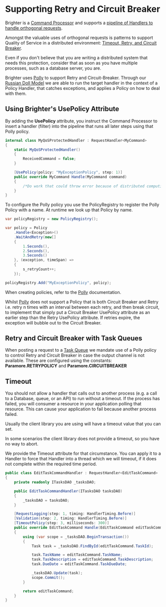 # Supporting Retry and Circuit Breaker

Brighter is a [Command
Processor](https://www.goparamore.io/control-bus-and-data-bus/) and
supports a [pipeline of Handlers to handle orthogonal
requests](BuildingAPipeline.html).

Amongst the valuable uses of orthogonal requests is patterns to support
Quality of Service in a distributed environment: [Timeout, Retry, and
Circuit
Breaker](PolicyRetryAndCircuitBreaker.html#using-brighter-s-usepolicy-attribute).

Even if you don\'t believe that you are writing a distributed system
that needs this protection, consider that as soon as you have multiple
processes, such as a database server, you are.

Brighter uses [Polly](https://github.com/App-vNext/Polly) to support
Retry and Circuit-Breaker. Through our [Russian Doll
Model](BuildingAPipeline.html) we are able to run the target handler in
the context of a Policy Handler, that catches exceptions, and applies a
Policy on how to deal with them.

## Using Brighter\'s UsePolicy Attribute

By adding the **UsePolicy** attribute, you instruct the Command
Processor to insert a handler (filter) into the pipeline that runs all
later steps using that Polly policy.

``` csharp
internal class MyQoSProtectedHandler : RequestHandler<MyCommand>
{
    static MyQoSProtectedHandler()
    {
        ReceivedCommand = false;
    }

    [UsePolicy(policy: "MyExceptionPolicy", step: 1)]
    public override MyCommand Handle(MyCommand command)
    {
        /*Do work that could throw error because of distributed computing reliability*/
    }
}
```

To configure the Polly policy you use the PolicyRegistry to register the
Polly Policy with a name. At runtime we look up that Policy by name.

``` csharp
var policyRegistry = new PolicyRegistry();

var policy = Policy
    .Handle<Exception>()
    .WaitAndRetry(new[]
    {
        1.Seconds(),
        2.Seconds(),
        3.Seconds()
    }, (exception, timeSpan) =>
    {
        s_retryCount++;
    });

policyRegistry.Add("MyExceptionPolicy", policy);
```

When creating policies, refer to the
[Polly](https://github.com/App-vNext/Polly) documentation.

Whilst [Polly](https://github.com/App-vNext/Polly) does not support a
Policy that is both Circuit Breaker and Retry i.e. retry n times with an
interval between each retry, and then break circuit, to implement that
simply put a Circuit Breaker UsePolicy attribute as an earlier step than
the Retry UsePolicy attribute. If retries expire, the exception will
bubble out to the Circuit Breaker.

## Retry and Circuit Breaker with Task Queues

When posting a request to a [Task
Queue](ImplementingDistributedTaskQueue.html) we mandate use of a Polly
policy to control Retry and Circuit Breaker in case the output channel
is not available. These are configured using the constants:
**Paramore.RETRYPOLICY** and **Paramore.CIRCUITBREAKER**

## Timeout

You should not allow a handler that calls out to another process (e.g. a
call to a Database, queue, or an API) to run without a timeout. If the
process has failed, you will consumer a resource in your application
polling that resource. This can cause your application to fail because
another process failed.

Usually the client library you are using will have a timeout value that
you can set.

In some scenarios the client library does not provide a timeout, so you
have no way to abort.

We provide the Timeout attribute for that circumstance. You can apply it
to a Handler to force that Handler into a thread which we will timeout,
if it does not complete within the required time period.

``` csharp
public class EditTaskCommandHandler : RequestHandler<EditTaskCommand>
{
    private readonly ITasksDAO _tasksDAO;

    public EditTaskCommandHandler(ITasksDAO tasksDAO)
    {
        _tasksDAO = tasksDAO;
    }

    [RequestLogging(step: 1, timing: HandlerTiming.Before)]
    [Validation(step: 2, timing: HandlerTiming.Before)]
    [TimeoutPolicy(step: 3, milliseconds: 300)]
    public override EditTaskCommand Handle(EditTaskCommand editTaskCommand)
    {
        using (var scope = _tasksDAO.BeginTransaction())
        {
            Task task = _tasksDAO.FindById(editTaskCommand.TaskId);

            task.TaskName = editTaskCommand.TaskName;
            task.TaskDescription = editTaskCommand.TaskDescription;
            task.DueDate = editTaskCommand.TaskDueDate;

            _tasksDAO.Update(task);
            scope.Commit();
        }

        return editTaskCommand;
    }
}
```
